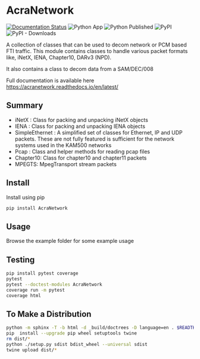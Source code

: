 # AcraNetwork 


[![Documentation Status](https://readthedocs.org/projects/acranetwork/badge/?version=latest)](https://acranetwork.readthedocs.io/en/latest/?badge=latest)
![Python App](https://github.com/diarmuidcwc/AcraNetwork/actions/workflows/python-app.yml/badge.svg)
![Python Published](https://github.com/diarmuidcwc/AcraNetwork/actions/workflows/python-publish.yml/badge.svg)
![PyPI](https://img.shields.io/pypi/v/AcraNetwork?label=pypi%20package)
![PyPI - Downloads](https://img.shields.io/pypi/dm/AcraNetwork)

A collection of classes that can be used to decom network or PCM based FTI traffic. This module contains classes to handle various packet formats like, iNetX, IENA, Chapter10, DARv3 (NPD).

It also contains a class to decom data from a SAM/DEC/008

Full documentation is available here https://acranetwork.readthedocs.io/en/latest/

## Summary

* iNetX : Class for packing and unpacking iNetX objects
* IENA  : Class for packing and unpacking IENA objects
* SimpleEthernet : A  simplified set of classes for Ethernet, IP and UDP packets. These are not fully featured is sufficient for the network systems used in the KAM500 networks
* Pcap : Class and helper methods for reading pcap files
* Chapter10: Class for chapter10 and chapter11 packets
* MPEGTS: MpegTransport stream packets


## Install

Install using pip

```bash
pip install AcraNetwork
```

## Usage

Browse the example folder for some example usage


## Testing
```bash
pip install pytest coverage
pytest
pytest --doctest-modules AcraNetwork
coverage run -m pytest
coverage html

```

## To Make a Distribution

```bash
python -m sphinx -T -b html -d _build/doctrees -D language=en . $READTHEDOCS_OUTPUT/html 
pip  install --upgrade pip wheel setuptools twine
rm dist/*
python ./setup.py sdist bdist_wheel --universal sdist
twine upload dist/*
```